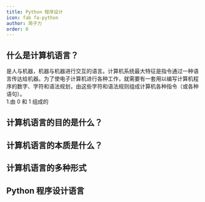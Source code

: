 ```yaml
---
title: Python 程序设计
icon: fab fa-python
author: 周子力
order: 0
---
```


## 什么是计算机语言？

是人与机器，机器与机器进行交互的语言。计算机系统最大特征是指令通过一种语言传达给机器。为了使电子计算机进行各种工作，就需要有一套用以编写计算机程序的数字、字符和语法规划，由这些字符和语法规则组成计算机各种指令（或各种语句）。<br> 1.由 0 和 1 组成的

## 计算机语言的目的是什么？

## 计算机语言的本质是什么？

## 计算机语言的多种形式

## Python 程序设计语言
